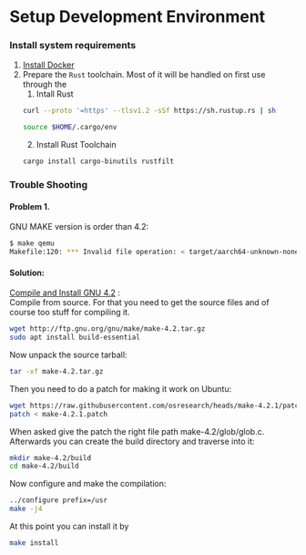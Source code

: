 # Setup Development Environment

### Install system requirements
1. [Install Docker](https://docs.docker.com/engine/install/ubuntu/)
1. Prepare the `Rust` toolchain. Most of it will be handled on first use through the
	1. Intall Rust
      ```bash
      curl --proto '=https' --tlsv1.2 -sSf https://sh.rustup.rs | sh

      source $HOME/.cargo/env
      ```
	2. Install Rust Toolchain
      ```bash
      cargo install cargo-binutils rustfilt
	  ```
### Trouble Shooting
#### Problem 1.
GNU MAKE version is order than 4.2:  
```bash
$ make qemu
Makefile:120: *** Invalid file operation: < target/aarch64-unknown-none-softfloat/release/kernel.d.  Stop.
```
#### Solution:
[Compile and Install GNU 4.2](https://askubuntu.com/questions/1079470/finding-ppas-getting-a-modern-gnu-make-on-18-04) :  
Compile from source. For that you need to get the source files and of course too stuff for compiling it.
```bash
wget http://ftp.gnu.org/gnu/make/make-4.2.tar.gz
sudo apt install build-essential
```
Now unpack the source tarball:
```bash
tar -xf make-4.2.tar.gz
```
Then you need to do a patch for making it work on Ubuntu:
```bash
wget https://raw.githubusercontent.com/osresearch/heads/make-4.2.1/patches/make-4.2.1.patch
patch < make-4.2.1.patch
```
When asked give the patch the right file path make-4.2/glob/glob.c. Afterwards you can create the build directory and traverse into it:

```bash
mkdir make-4.2/build
cd make-4.2/build
```

Now configure and make the compilation:

```bash
../configure prefix=/usr
make -j4
```
At this point you can install it by
```bash
make install
```
